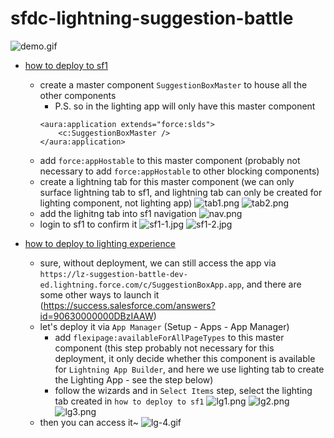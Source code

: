# sfdc-lightning-suggestion-battle


![demo.gif](/imgs/demo.gif)

* [how to deploy to sf1](http://reidcarlberg.github.io/lightning-newbie/hello-salesforce1.html)
  * create a master component `SuggestionBoxMaster` to house all the other components
    * P.S. so in the lighting app will only have this master component
    ```
    <aura:application extends="force:slds">
        <c:SuggestionBoxMaster />
    </aura:application>
    ```
  * add `force:appHostable` to this master component (probably not necessary to add `force:appHostable` to other blocking components)
  * create a lightning tab for this master component (we can only surface lightning tab to sf1, and lightning tab can only be created for lighting component, not lighting app)
  ![tab1.png](/imgs/tab1.png)
  ![tab2.png](/imgs/tab2.png)
  * add the lighitng tab into sf1 navigation
  ![nav.png](/imgs/nav.png)
  * login to sf1 to confirm it
  ![sf1-1.jpg](/imgs/sf1-1.jpg)
  ![sf1-2.jpg](/imgs/sf1-2.jpg)

* [how to deploy to lighting experience](http://reidcarlberg.github.io/lightning-newbie/hello-salesforce1.html)
  * sure, without deployment, we can still access the app via `https://lz-suggestion-battle-dev-ed.lightning.force.com/c/SuggestionBoxApp.app`, and there are some other ways to launch it (https://success.salesforce.com/answers?id=90630000000DBzIAAW)
  * let's deploy it via `App Manager` (Setup - Apps - App Manager)
    * add `flexipage:availableForAllPageTypes` to this master component (this step probably not necessary for this deployment, it only decide whether this component is available for `Lightning App Builder`, and here we use lighting tab to create the Lighting App - see the step below)
    * follow the wizards and in `Select Items` step, select the lighting tab created in `how to deploy to sf1`
    ![lg1.png](/imgs/lg1.png)
    ![lg2.png](/imgs/lg2.png)
    ![lg3.png](/imgs/lg3.png)
  * then you can access it~
    ![lg-4.gif](/imgs/lg-4.gif)
